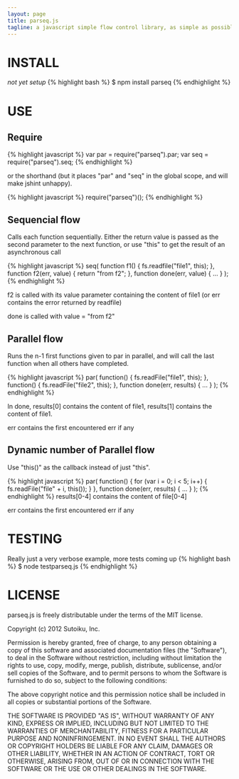 ```yaml
---
layout: page
title: parseq.js
tagline: a javascript simple flow control library, as simple as possible, but no simpler.
---
```

# INSTALL
*not yet setup*
{% highlight bash %}
$ npm install parseq
{% endhighlight %}

# USE

## Require
{% highlight javascript %}
var par = require("parseq").par;
var seq = require("parseq").seq;
{% endhighlight %}

or the shorthand (but it places "par" and "seq" in the global scope, and will make jshint unhappy).

{% highlight javascript %}
require("parseq")();
{% endhighlight %}

## Sequencial flow
Calls each function sequentially.  Either the return value is passed as the second parameter to the next function, or
use "this" to get the result of an asynchronous call

{% highlight javascript %}
seq(
  function f1() {
    fs.readfile("file1", this);
  }, function f2(err, value) {
    return "from f2";
  }, function done(err, value) {
    ...
  }
);
{% endhighlight %}

f2 is called with its value parameter containing the content of file1 (or err contains the error returned by readfile)

done is called with value = "from f2"

## Parallel flow

Runs the n-1 first functions given to par in parallel, and will call the last function when all others have completed.

{% highlight javascript %}
par(
  function() {
    fs.readFile("file1", this);
  },
  function() {
    fs.readFile("file2", this);
  },
  function done(err, results) {
    ...
  }
);
{% endhighlight %}

In done, results\[0\] contains the content of file1, results\[1\] contains the content of file1.

err contains the first encountered err if any

## Dynamic number of Parallel flow

Use "this()" as the callback instead of just "this".

{% highlight javascript %}
par(
  function() {
    for (var i = 0; i < 5; i++) {
      fs.readFile("file" + i, this());
    }
  },
  function done(err, results) {
    ...
  }
);
{% endhighlight %}
results\[0-4\] contains the content of file\[0-4\]

err contains the first encountered err if any


# TESTING
Really just a very verbose example, more tests coming up
{% highlight bash %}
$ node testparseq.js
{% endhighlight %}

# LICENSE
parseq.js is freely distributable under the terms of the MIT license.

Copyright (c) 2012 Sutoiku, Inc.

Permission is hereby granted, free of charge, to any person obtaining a copy of this software and associated
documentation files (the "Software"), to deal in the Software without restriction, including without limitation the
rights to use, copy, modify, merge, publish, distribute, sublicense, and/or sell copies of the Software, and to permit
persons to whom the Software is furnished to do so, subject to the following conditions:

The above copyright notice and this permission notice shall be included in all copies or substantial portions of the
Software.

THE SOFTWARE IS PROVIDED "AS IS", WITHOUT WARRANTY OF ANY KIND, EXPRESS OR IMPLIED, INCLUDING BUT NOT LIMITED TO THE
WARRANTIES OF MERCHANTABILITY, FITNESS FOR A PARTICULAR PURPOSE AND NONINFRINGEMENT. IN NO EVENT SHALL THE AUTHORS OR
COPYRIGHT HOLDERS BE LIABLE FOR ANY CLAIM, DAMAGES OR OTHER LIABILITY, WHETHER IN AN ACTION OF CONTRACT, TORT OR
OTHERWISE, ARISING FROM, OUT OF OR IN CONNECTION WITH THE SOFTWARE OR THE USE OR OTHER DEALINGS IN THE SOFTWARE.